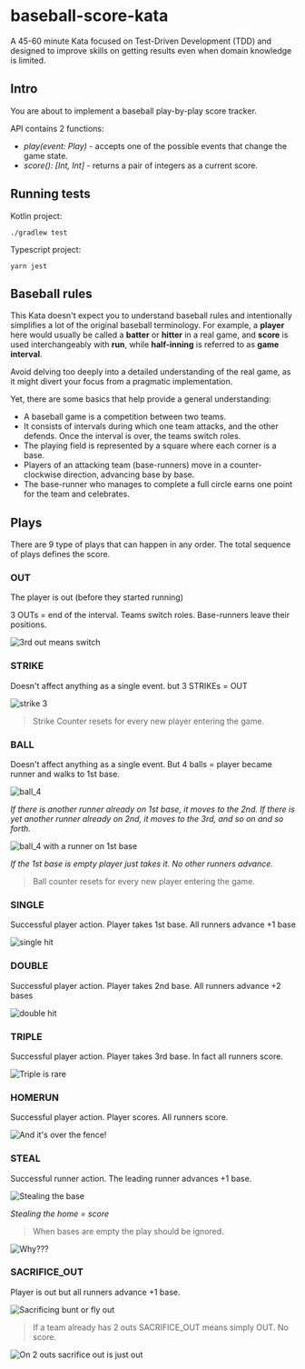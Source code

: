 # baseball-score-kata

A 45-60 minute Kata focused on Test-Driven Development (TDD) and designed to improve skills on getting results even when domain knowledge is limited. 

## Intro
You are about to implement a baseball play-by-play score tracker.

API contains 2 functions:
* _play(event: Play)_ - accepts one of the possible events that change the game state.
* _score(): [Int, Int]_ - returns a pair of integers as a current score.

## Running tests
Kotlin project:
```shell
./gradlew test
```

Typescript project:
```shell
yarn jest
```

## Baseball rules
This Kata doesn't expect you to understand baseball rules and intentionally simplifies a lot of the original baseball terminology.
For example, a **player** here would usually be called a **batter** or **hitter** in a real game, and **score** is used interchangeably with **run**, while **half-inning** is referred to as **game interval**.

Avoid delving too deeply into a detailed understanding of the real game, as it might divert your focus from a pragmatic implementation.


Yet, there are some basics that help provide a general understanding:

* A baseball game is a competition between two teams.
* It consists of intervals during which one team attacks, and the other defends. Once the interval is over, the teams switch roles.
* The playing field is represented by a square where each corner is a base.
* Players of an attacking team (base-runners) move in a counter-clockwise direction, advancing base by base.
* The base-runner who manages to complete a full circle earns one point for the team and celebrates.

## Plays
There are 9 type of plays that can happen in any order. The total sequence of plays defines the score.
### OUT
The player is out (before they started running)

3 OUTs = end of the interval. Teams switch roles. Base-runners leave their positions.

![3rd out means switch](./images/1_out3.png)

### STRIKE
Doesn't affect anything as a single event. but 3 STRIKEs = OUT

![strike 3](./images/2_strike3.png)

> Strike Counter resets for every new player entering the game.


### BALL
Doesn't affect anything as a single event. But 4 balls = player became runner and walks to 1st base.

![ball_4](./images/3_ball4.png)

_If there is another runner already on 1st base, it moves to the 2nd. If there is yet another runner already on 2nd, it moves to the 3rd, and so on and so forth._

![ball_4 with a runner on 1st base](./images/4_ball4+1base.png)

_If the 1st base is empty player just takes it. No other runners advance._

> Ball counter resets for every new player entering the game.

### SINGLE
Successful player action. Player takes 1st base. All runners advance +1 base

![single hit](./images/5_4singles.png)

### DOUBLE
Successful player action. Player takes 2nd base. All runners advance +2 bases

![double hit](./images/6_double.png)


### TRIPLE
Successful player action. Player takes 3rd base. In fact all runners score.

![Triple is rare](./images/7_triple.png)

### HOMERUN
Successful player action. Player scores. All runners score.

![And it's over the fence!](./images/8_homerun.png)

### STEAL
Successful runner action. The leading runner advances +1 base.

![Stealing the base](./images/9_steal.png)

_Stealing the home = score_
> When bases are empty the play should be ignored.
  
 ![Why???](./images/10_steal_ignored.png)

### SACRIFICE_OUT
Player is out but all runners advance +1 base.

![Sacrificing bunt or fly out](./images/11_sacrifice_out.png)

> If a team already has 2 outs SACRIFICE_OUT means simply OUT. No score.

![On 2 outs sacrifice out is just out](./images/12_2_outs_sacrifice.png)
